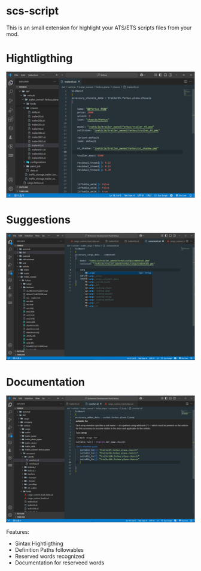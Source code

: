 
# scs-script 

This is an small extension for highlight your ATS/ETS scripts files from your mod.

# Hightligthing
![Alt text](images/ex_one.png "Syntax")

# Suggestions
![Alt text](images/ex_two.png "Completion")

# Documentation
![Alt text](images/ex_three.png "Completion")

Features:
- Sintax Hightligthing
- Definition Paths followables
- Reserved words recognized
- Documentation for reserveed words
